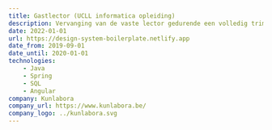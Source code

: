 ```yaml
---
title: Gastlector (UCLL informatica opleiding)
description: Vervanging van de vaste lector gedurende een volledig trimester voor de vakken Web Development 3 en Web Development 4. Enkele onderwerpen die hier aan bod kwamen zijn o.a. Algemene web security, MVC-patroon, Single Page Applications, ...
date: 2022-01-01
url: https://design-system-boilerplate.netlify.app
date_from: 2019-09-01
date_until: 2020-01-01
technologies:
    - Java
    - Spring
    - SQL
    - Angular
company: Kunlabora
company_url: https://www.kunlabora.be/
company_logo: ../kunlabora.svg
---
```

